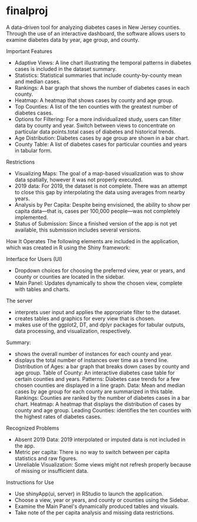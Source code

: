 # finalproj

A data-driven tool for analyzing diabetes cases in New Jersey counties. Through the use of an interactive dashboard, the software allows users to examine diabetes data by year, age group, and county.


Important Features
- Adaptive Views: A line chart illustrating the temporal patterns in diabetes cases is included in the dataset summary.
- Statistics: Statistical summaries that include county-by-county mean and median cases.
- Rankings: A bar graph that shows the number of diabetes cases in each county.
- Heatmap: A heatmap that shows cases by county and age group.
- Top Counties: A list of the ten counties with the greatest number of diabetes cases.
- Options for Filtering: For a more individualized study, users can filter data by county and year. Switch between views to concentrate on particular data points.total cases of diabetes and historical trends.
- Age Distribution: Diabetes cases by age group are shown in a bar chart.
- County Table: A list of diabetes cases for particular counties and years in tabular form.


Restrictions
- Visualizing Maps: The goal of a map-based visualization was to show data spatially, however it was not properly executed.
- 2019 data: For 2019, the dataset is not complete. There was an attempt to close this gap by interpolating the data using averages from nearby years.
- Analysis by Per Capita: Despite being envisioned, the ability to show per capita data—that is, cases per 100,000 people—was not completely implemented.
- Status of Submission: Since a finished version of the app is not yet available, this submission includes several versions.


How It Operates
The following elements are included in the application, which was created in R using the Shiny framework:

Interface for Users (UI)
- Dropdown choices for choosing the preferred view, year or years, and county or counties are located in the sidebar.
- Main Panel: Updates dynamically to show the chosen view, complete with tables and charts.

The server
- interprets user input and applies the appropriate filter to the dataset.
- creates tables and graphics for every view that is chosen.
- makes use of the ggplot2, DT, and dplyr packages for tabular outputs, data processing, and visualization, respectively.


Summary:
- shows the overall number of instances for each county and year.
- displays the total number of instances over time as a trend line.
Distribution of Ages: a bar graph that breaks down cases by county and age group.
Table of County: An interactive diabetes case table for certain counties and years.
Patterns: Diabetes case trends for a few chosen counties are displayed in a line graph.
Data: Mean and median cases by age group for each county are summarized in this table.
Rankings: Counties are ranked by the number of diabetes cases in a bar chart.
Heatmap: A heatmap that displays the distribution of cases by county and age group.
Leading Counties: identifies the ten counties with the highest rates of diabetes cases.


Recognized Problems
- Absent 2019 Data: 2019 interpolated or imputed data is not included in the app.
- Metric per capita: There is no way to switch between per capita statistics and raw figures.
- Unreliable Visualization: Some views might not refresh properly because of missing or insufficient data.


Instructions for Use
- Use shinyApp(ui, server) in RStudio to launch the application.
- Choose a view, year or years, and county or counties using the Sidebar.
- Examine the Main Panel's dynamically produced tables and visuals.
- Take note of the per capita analysis and missing data restrictions.

